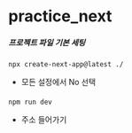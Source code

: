 # practice_next


##### 프로젝트 파일 기본 세팅
``` npx create-next-app@latest ./ ```
* 모든 설정에서 No 선택

####
```npm run dev```
* 주소 들어가기
